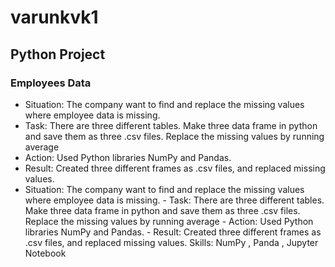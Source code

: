 # varunkvk1
## Python Project
### Employees Data
- Situation: The company want to find and replace the missing values where employee data is missing.
- Task: There are three different tables. Make three data frame in python and save them as three .csv files. Replace the missing values by running average
- Action: Used Python libraries NumPy and Pandas.
- Result: Created three different frames as .csv files, and replaced missing values.
- Situation: The company want to find and replace the missing values where employee data is missing. - Task: There are three different tables. Make three data frame in python and save them as three .csv files. Replace the missing values by running average - Action: Used Python libraries NumPy and Pandas. - Result: Created three different frames as .csv files, and replaced missing values.
Skills: NumPy , Panda , Jupyter Notebook
